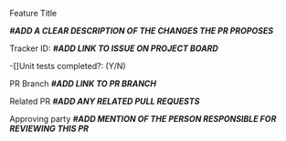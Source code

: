 Feature Title

**_#ADD A CLEAR DESCRIPTION OF THE CHANGES THE PR PROPOSES_**

Tracker ID: **_#ADD LINK TO ISSUE ON PROJECT BOARD_**

-[]Unit tests completed?: (Y/N)

PR Branch
**_#ADD LINK TO PR BRANCH_**

Related PR
**_#ADD ANY RELATED PULL REQUESTS_**

Approving party
**_#ADD MENTION OF THE PERSON RESPONSIBLE FOR REVIEWING THIS PR_**
